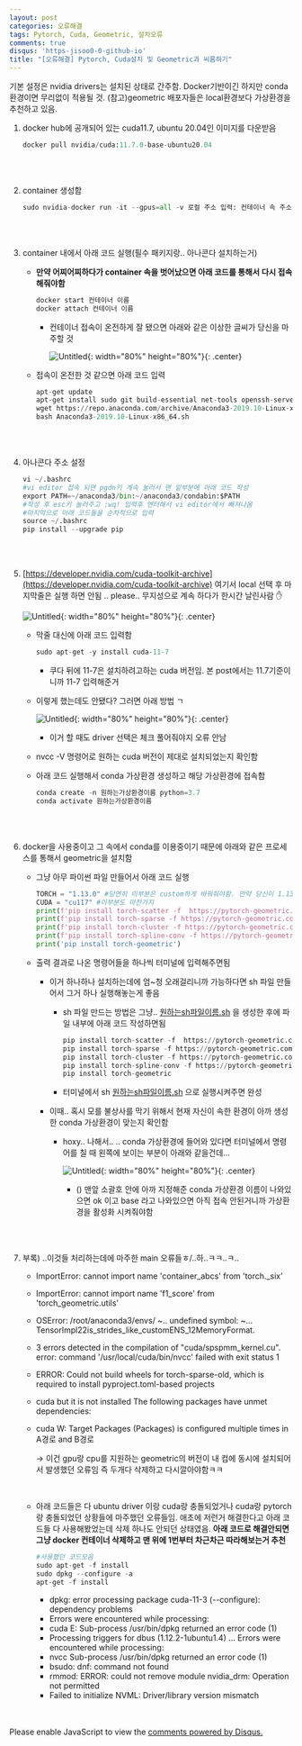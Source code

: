 ```yaml
---
layout: post
categories: 오류해결
tags: Pytorch, Cuda, Geometric, 설치오류
comments: true
disqus: 'https-jisoo0-0-github-io' 
title: "[오류해결] Pytorch, Cuda설치 및 Geometric과 씨름하기"
---
```


기본 설정은 nvidia drivers는 설치된 상태로 간주함. 
Docker기반이긴 하지만 conda 환경이면 무리없이 적용될 것.
(참고)geometric 배포자들은 local환경보다 가상환경을 추천하고 있음.



1. docker hub에 공개되어 있는 cuda11.7, ubuntu 20.04인  이미지를 다운받음

    ```python
    docker pull nvidia/cuda:11.7.0-base-ubuntu20.04
    ```
<br/>
<br/>

2. container 생성함 

    ```python
    sudo nvidia-docker run -it --gpus=all -v 로컬 주소 입력: 컨테이너 속 주소 입력 --shm-size=사이즈크기G --name=컨테이너 이름 docker.io/nvidia/cuda:11.3.0-base-ubuntu18.04 /bin/bash
    ```
<br/>
<br/>

3. container 내에서 아래 코드 실행(필수 패키지랑.. 아나콘다 설치하는거)
    - **만약 어찌어찌하다가 container 속을 벗어났으면 아래 코드를 통해서 다시 접속해줘야함**
        
        ```python
        docker start 컨테이너 이름
        docker attach 컨테이너 이름
        ```
        
        - 컨테이너 접속이 온전하게 잘 됐으면 아래와 같은 이상한 글씨가 당신을 마주할 것
            
            ![Untitled](http://drive.google.com/uc?export=view&id=1fJ3LH71mAesVGEp9BWf77BJqQ7nIhCoT){: width="80%" height="80%"}{: .center}
            
    - 접속이 온전한 것 같으면 아래 코드 입력
        
        ```python
        apt-get update
        apt-get install sudo git build-essential net-tools openssh-server curl gedit autoconf automake libtool make g++ wget vim -y
        wget https://repo.anaconda.com/archive/Anaconda3-2019.10-Linux-x86_64.sh
        bash Anaconda3-2019.10-Linux-x86_64.sh
        ```
<br/>
<br/>

4. 아나콘다 주소 설정

    ```python
    vi ~/.bashrc
    #vi editor 접속 되면 pgdn키 계속 눌러서 맨 밑부분에 아래 코드 작성
    export PATH=~/anaconda3/bin:~/anaconda3/condabin:$PATH
    #작성 후 esc키 눌러주고 :wq! 입력후 엔터해서 vi editor에서 빠져나옴
    #마지막으로 아래 코드들을 순차적으로 입력
    source ~/.bashrc
    pip install --upgrade pip
    ```
<br/>
<br/>

5. [https://developer.nvidia.com/cuda-toolkit-archive](https://developer.nvidia.com/cuda-toolkit-archive) 여기서 local 선택 후 마지막줄은 실행 하면 안됨 .. please.. 무지성으로 계속 하다가 한시간 날린사람 ✋
    
    ![Untitled](http://drive.google.com/uc?export=view&id=1pTtcursqWXIl8v5bK9nbSF-Qno7r1gDm){: width="80%" height="80%"}{: .center}
    
    - 막줄 대신에 아래 코드 입력함
        
        ```python
        sudo apt-get -y install cuda-11-7
        ```
        
        - 쿠다 뒤에 11-7은 설치하려고하는 cuda 버전임. 본 post에서는 11.7기준이니까 11-7 입력해준거
    - 이렇게 했는데도 안됐다? 그러면 아래 방법 ㄱ
        
        ![Untitled](http://drive.google.com/uc?export=view&id=16y5XdjBpdekI2jhM1uEPGHw_xJO913Gi){: width="80%" height="80%"}{: .center}
        
        - 이거 할 때도 driver 선택은 체크 풀어줘야지 오류 안남
    - nvcc -V 명령어로 원하는 cuda 버전이 제대로 설치되었는지 확인함
    - 아래 코드 실행해서 conda 가상환경 생성하고 해당 가상환경에 접속함
        
        ```python
        conda create -n 원하는가상환경이름 python=3.7
        conda activate 원하는가상환경이름 
        ```
<br/>
<br/>

6. docker을 사용중이고 그 속에서 conda를 이용중이기 때문에 아래와 같은 프로세스를 통해서 geometric을 설치함
    
    -  그냥 아무 파이썬 파일 만들어서 아래 코드 실행
        
        ```python
        TORCH = "1.13.0" #당연히 이부분은 custom하게 바꿔줘야함. 만약 당신이 1.13.1을 설치한 상황이라면 1.13.1을 입력하길
        CUDA = "cu117" #이부분도 마찬가지
        print(f'pip install torch-scatter -f  https://pytorch-geometric.com/whl/torch-${TORCH}+${CUDA}.html')
        print(f'pip install torch-sparse -f https://pytorch-geometric.com/whl/torch-${TORCH}+${CUDA}.html')
        print(f'pip install torch-cluster -f https://pytorch-geometric.com/whl/torch-${TORCH}+${CUDA}.html')
        print(f'pip install torch-spline-conv -f https://pytorch-geometric.com/whl/torch-${TORCH}+${CUDA}.html')
        print('pip install torch-geometric')
        ```
    

    - 출력 결과로 나온 명령어들을 하나씩 터미널에 입력해주면됨
        - 이거 하나하나 설치하는데에 엄~청 오래걸리니까 가능하다면 sh 파일 만들어서 그거 하나 실행해놓는게 좋음
            - sh 파일 만드는 방법은 그냥.. [원하는sh파일이름.sh](http://원하는sh파일이름.sh) 을 생성한 후에 파일 내부에 아래 코드 작성하면됨
                
                ```python
                pip install torch-scatter -f  https://pytorch-geometric.com/whl/torch-$1.13.0+$cu117.html
                pip install torch-sparse -f https://pytorch-geometric.com/whl/torch-$1.13.0+$cu117.html
                pip install torch-cluster -f https://pytorch-geometric.com/whl/torch-$1.13.0+$cu117.html
                pip install torch-spline-conv -f https://pytorch-geometric.com/whl/torch-$1.13.0+$cu117.html
                pip install torch-geometric
                ```
                
            - 터미널에서 sh [원하는sh파일이름.sh](http://원하는sh파일이름.sh) 으로 실행시켜주면 완성

        - 이때.. 혹시 모를 불상사를 막기 위해서 현재 자신이 속한 환경이 아까 생성한 conda 가상환경이 맞는지 확인함
            - hoxy.. 나해서.. .. conda 가상환경에 들어와 있다면 터미널에서 명령어를 칠 때 왼쪽에 보이는 부분이 아래와 같을건데…
                
                ![Untitled](http://drive.google.com/uc?export=view&id=1GVgd3_V0JyjWFsZcG_OSAPrgiySj2x5J){: width="80%" height="80%"}{: .center}
                
                - () 맨앞 소괄호 안에 아까 지정해준 conda 가상환경 이름이 나와있으면 ok 이고 base 라고 나와있으면 아직 접속 안된거니까 가상환경을 활성화 시켜줘야함
<br/>
<br/>

7. 부록) ..이것들 처리하는데에 마주한 main 오류들ㅎ/..하..ㅋㅋ..ㅋ..

    - ImportError: cannot import name 'container_abcs' from 'torch._six’
    - ImportError: cannot import name 'f1_score' from 'torch_geometric.utils’
    - OSError: /root/anaconda3/envs/ ~..  undefined symbol: ~… TensorImpl22is_strides_like_customENS_12MemoryFormat.
    - 3 errors detected in the compilation of "cuda/spspmm_kernel.cu". error: command '/usr/local/cuda/bin/nvcc' failed with exit status 1
    - ERROR: Could not build wheels for torch-sparse-old, which is required to install pyproject.toml-based projects
    - cuda but it is not installed The following packages have unmet dependencies:
    - cuda W: Target Packages (Packages) is configured multiple times in A경로 and B경로
        
        → 이건 gpu랑 cpu를 지원하는 geometric의 버전이 내 컴에 동시에 설치되어서 발생했던 오류임 즉 두개다 삭제하고 다시깔아야함ㅋㅋ
    <br/>


    - 아래 코드들은 다 ubuntu driver 이랑 cuda랑 충돌되었거나 cuda랑 pytorch랑 충돌되었던 상황들에 마주했던 오류들임. 애초에 저런거 해결한다고 아래 코드들 다 사용해봤었는데 삭제 하나도 안되던 상태였음. **아래 코드로 해결안되면 그냥 docker 컨테이너 삭제하고 맨 위에 1번부터 차근차근 따라해보는거 추천**
        
        ```python
        #사용했던 코드모음
        sudo apt-get -f install
        sudo dpkg --configure -a
        apt-get -f install
        ```
        
        - dpkg: error processing package cuda-11-3 (--configure): dependency problems
        - Errors were encountered while processing:
        - cuda E: Sub-process /usr/bin/dpkg returned an error code (1)
        - Processing triggers for dbus (1.12.2-1ubuntu1.4) ... Errors were encountered while processing:
        - nvcc Sub-process /usr/bin/dpkg returned an error code (1)
        - bsudo: dnf: command not found
        - rmmod: ERROR: could not remove module nvidia_drm: Operation not permitted
        - Failed to initialize NVML: Driver/library version mismatch

<br/>
<br/>
<div id="disqus_thread"></div>
<script>
    (function() { // DON'T EDIT BELOW THIS LINE
    var d = document, s = d.createElement('script');
    s.src = 'https://https-jisoo0-0-github-io.disqus.com/embed.js';
    s.setAttribute('data-timestamp', +new Date());
    (d.head || d.body).appendChild(s);
    })();
</script>
<noscript>Please enable JavaScript to view the <a href="https://disqus.com/?ref_noscript">comments powered by Disqus.</a></noscript>

[jekyll-docs]: http://jekyllrb.com/docs/home
[jekyll-gh]:   https://github.com/jekyll/jekyll
[jekyll-talk]: https://talk.jekyllrb.com/
